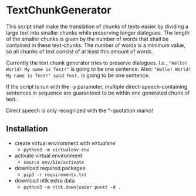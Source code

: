 # TextChunkGenerator
This script shall make the translation of chunks of texts easier by dividing a large text into smaller chunks while preserving longer dialogues.
The length of the smaller chunks is given by the number of words that shall be contained in these text-chunks.
The number of words is a minimum value, so all chunks of text consist of at least this amount of words.

Currently the text chunk generator tries to preserve dialogues.
I.e., `"Hello! World! My name is Test!"` is going to be one sentence.
Also: `"Hello! World! My name is Test!" said Test.` is going to be one sentence.

If the script is run with the `-p` parameter, multiple direct-speech-containing sentences in sequence are guaranteed to be within one generated chunk of text.

Direct speech is only recognized with the "-quotation marks!

## Installation
- create virtual environment with *virtualenv*
    - `python3 -m virtualenv env`
- activate virtual environment
    - `source env/bin/activate`
- download required packages
    - `pip3 -r requirements.txt`
- download nltk extra data
    - `python3 -m nltk.downloader punkt -d .`
